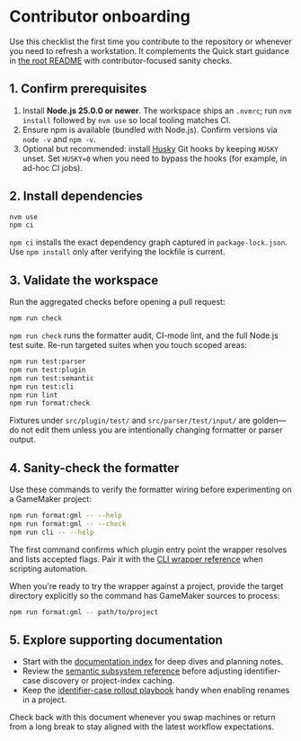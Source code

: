 # Contributor onboarding

Use this checklist the first time you contribute to the repository or whenever
you need to refresh a workstation. It complements the Quick start guidance in
[the root README](../README.md#quick-start) with contributor-focused sanity
checks.

## 1. Confirm prerequisites

1. Install **Node.js 25.0.0 or newer**. The workspace ships an `.nvmrc`; run
   `nvm install` followed by `nvm use` so local tooling matches CI.
2. Ensure npm is available (bundled with Node.js). Confirm versions via
   `node -v` and `npm -v`.
3. Optional but recommended: install [Husky](https://typicode.github.io/husky/)
   Git hooks by keeping `HUSKY` unset. Set `HUSKY=0` when you need to bypass the
   hooks (for example, in ad-hoc CI jobs).

## 2. Install dependencies

```bash
nvm use
npm ci
```

`npm ci` installs the exact dependency graph captured in `package-lock.json`.
Use `npm install` only after verifying the lockfile is current.

## 3. Validate the workspace

Run the aggregated checks before opening a pull request:

```bash
npm run check
```

`npm run check` runs the formatter audit, CI-mode lint, and the full Node.js test
suite. Re-run targeted suites when you touch scoped areas:

```bash
npm run test:parser
npm run test:plugin
npm run test:semantic
npm run test:cli
npm run lint
npm run format:check
```

Fixtures under `src/plugin/test/` and `src/parser/test/input/` are golden—do
not edit them unless you are intentionally changing formatter or parser output.

## 4. Sanity-check the formatter

Use these commands to verify the formatter wiring before experimenting on a
GameMaker project:

```bash
npm run format:gml -- --help
npm run format:gml -- --check
npm run cli -- --help
```

The first command confirms which plugin entry point the wrapper resolves and
lists accepted flags. Pair it with the [CLI wrapper reference](../README.md#cli-wrapper-environment-knobs)
when scripting automation.

When you're ready to try the wrapper against a project, provide the target
directory explicitly so the command has GameMaker sources to process:

```bash
npm run format:gml -- path/to/project
```

## 5. Explore supporting documentation

* Start with the [documentation index](README.md) for deep dives and planning
  notes.
* Review the [semantic subsystem reference](../src/semantic/README.md) before
  adjusting identifier-case discovery or project-index caching.
* Keep the [identifier-case rollout playbook](identifier-case-rollout.md) handy
  when enabling renames in a project.

Check back with this document whenever you swap machines or return from a long
break to stay aligned with the latest workflow expectations.
